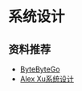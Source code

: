 # 系统设计

## 资料推荐
- [ByteByteGo](https://bytebytego.com/)
- [Alex Xu系统设计](https://github.com/mukul96/System-Design-AlexXu/blob/master/System%20Design%20Interview%20An%20Insider%E2%80%99s%20Guide%20by%20Alex%20Xu%20(z-lib.org).pdf)
